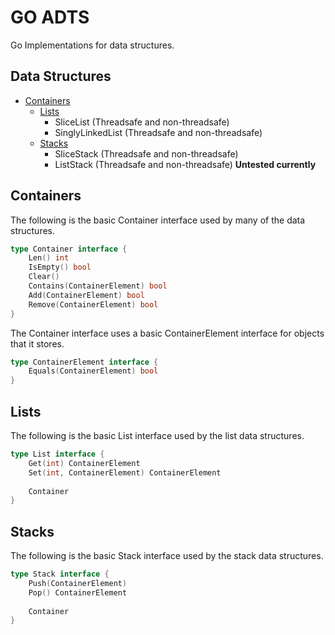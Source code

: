 # GO ADTS
Go Implementations for data structures.

## Data Structures
- [Containers](#containers)
  - [Lists](#lists)
    - SliceList (Threadsafe and non-threadsafe)
	- SinglyLinkedList (Threadsafe and non-threadsafe)
  - [Stacks](#stacks)
    - SliceStack (Threadsafe and non-threadsafe)
	- ListStack (Threadsafe and non-threadsafe) **Untested currently**

## Containers
The following is the basic Container interface used by many of the data structures.
```go
type Container interface {
	Len() int
	IsEmpty() bool
	Clear()
	Contains(ContainerElement) bool
	Add(ContainerElement) bool
	Remove(ContainerElement) bool
}
```
The Container interface uses a basic ContainerElement interface for objects that it stores.
```go
type ContainerElement interface {
	Equals(ContainerElement) bool
}
```

## Lists
The following is the basic List interface used by the list data structures.
```go
type List interface {
	Get(int) ContainerElement
	Set(int, ContainerElement) ContainerElement
	
	Container
}
```

## Stacks
The following is the basic Stack interface used by the stack data structures.
```go
type Stack interface {
	Push(ContainerElement)
	Pop() ContainerElement
	
	Container
}
```
